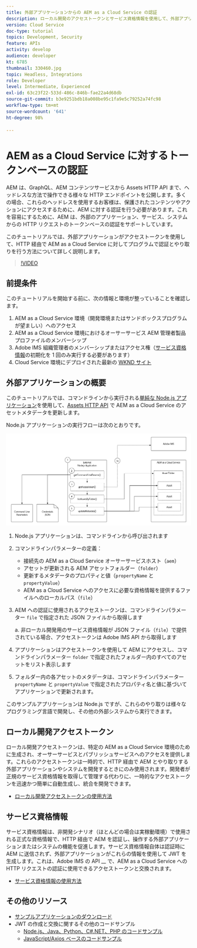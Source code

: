 ```yaml
---
title: 外部アプリケーションからの AEM as a Cloud Service の認証
description: ローカル開発のアクセストークンとサービス資格情報を使用して、外部アプリケーションで HTTP を通じて AEM as a Cloud Service をプログラムで認証し、やり取りする方法を調べます。
version: Cloud Service
doc-type: tutorial
topics: Development, Security
feature: APIs
activity: develop
audience: developer
kt: 6785
thumbnail: 330460.jpg
topic: Headless, Integrations
role: Developer
level: Intermediate, Experienced
exl-id: 63c23f22-533d-486c-846b-fae22a4d68db
source-git-commit: b3e9251bdb18a008be95c1fa9e5c79252a74fc98
workflow-type: tm+mt
source-wordcount: '641'
ht-degree: 98%

---
```


# AEM as a Cloud Service に対するトークンベースの認証

AEM は、GraphQL、AEM コンテンツサービスから Assets HTTP API まで、ヘッドレスな方法で操作できる様々な HTTP エンドポイントを公開します。多くの場合、これらのヘッドレスを使用するお客様は、保護されたコンテンツやアクションにアクセスするために、AEM に対する認証を行う必要があります。これを容易にするために、AEM は、外部のアプリケーション、サービス、システムからの HTTP リクエストのトークンベースの認証をサポートしています。

このチュートリアルでは、外部アプリケーションがアクセストークンを使用して、HTTP 経由で AEM as a Cloud Service に対してプログラムで認証とやり取りを行う方法について詳しく説明します。

>[!VIDEO](https://video.tv.adobe.com/v/330460?quality=12&learn=on)

## 前提条件

このチュートリアルを開始する前に、次の情報と環境が整っていることを確認します。

1. AEM as a Cloud Service 環境（開発環境またはサンドボックスプログラムが望ましい）へのアクセス
1. AEM as a Cloud Service 環境におけるオーサーサービス AEM 管理者製品プロファイルのメンバーシップ
1. Adobe IMS 組織管理者のメンバーシップまたはアクセス権（[サービス資格情報](./service-credentials.md)の初期化を 1 回のみ実行する必要があります）
1. Cloud Service 環境にデプロイされた最新の [WKND サイト](https://github.com/adobe/aem-guides-wknd)

## 外部アプリケーションの概要

このチュートリアルでは、コマンドラインから実行される[単純な Node.js アプリケーション](./assets/aem-guides_token-authentication-external-application.zip)を使用して、[Assets HTTP API](https://experienceleague.adobe.com/docs/experience-manager-cloud-service/assets/admin/mac-api-assets.html?lang=ja) で AEM as a Cloud Service のアセットメタデータを更新します。

Node.js アプリケーションの実行フローは次のとおりです。

![外部アプリケーション](./assets/overview/external-application.png)

1. Node.js アプリケーションは、コマンドラインから呼び出されます
1. コマンドラインパラメーターの定義：
   + 接続先の AEM as a Cloud Service オーサーサービスホスト（`aem`）
   + アセットが更新される AEM アセットフォルダー（`folder`）
   + 更新するメタデータのプロパティと値（`propertyName` と `propertyValue`）
   + AEM as a Cloud Service へのアクセスに必要な資格情報を提供するファイルへのローカルパス（`file`）
1. AEM への認証に使用されるアクセストークンは、コマンドラインパラメーター `file` で指定された JSON ファイルから取得します

   a. 非ローカル開発用のサービス資格情報が JSON ファイル（`file`）で提供されている場合、アクセストークンは Adobe IMS API から取得します
1. アプリケーションはアクセストークンを使用して AEM にアクセスし、コマンドラインパラメーター `folder` で指定されたフォルダー内のすべてのアセットをリスト表示します
1. フォルダー内の各アセットのメタデータは、コマンドラインパラメーター `propertyName` と `propertyValue` で指定されたプロパティ名と値に基づいてアプリケーションで更新されます。

このサンプルアプリケーションは Node.js ですが、これらのやり取りは様々なプログラミング言語で開発し、その他の外部システムから実行できます。

## ローカル開発アクセストークン

ローカル開発アクセストークンは、特定の AEM as a Cloud Service 環境のために生成され、オーサーサービスとパブリッシュサービスへのアクセスを提供します。これらのアクセストークンは一時的で、HTTP 経由で AEM とやり取りする外部アプリケーションやシステムを開発するときにのみ使用されます。開発者が正規のサービス資格情報を取得して管理する代わりに、一時的なアクセストークンを迅速かつ簡単に自動生成し、統合を開発できます。

+ [ローカル開発アクセストークンの使用方法](./local-development-access-token.md)

## サービス資格情報

サービス資格情報は、非開発シナリオ（ほとんどの場合は実稼動環境）で使用される正式な資格情報で、HTTP 経由で AEM を認証し、操作する外部アプリケーションまたはシステムの機能を促進します。サービス資格情報自体は認証時に AEM に送信されず、外部アプリケーションがこれらの情報を使用して JWT を生成します。これは、Adobe IMS の API __ で、AEM as a Cloud Service への HTTP リクエストの認証に使用できるアクセストークンと交換されます。

+ [サービス資格情報の使用方法](./service-credentials.md)

## その他のリソース

+ [サンプルアプリケーションのダウンロード](./assets/aem-guides_token-authentication-external-application.zip)
+ JWT の作成と交換に関するその他のコードサンプル
   + [Node.js、Java、Python、C#.NET、PHP のコードサンプル](https://developer.adobe.com/developer-console/docs/guides/authentication/JWT/samples/)
   + [JavaScript/Axios ベースのコードサンプル](https://github.com/adobe/aemcs-api-client-lib)
